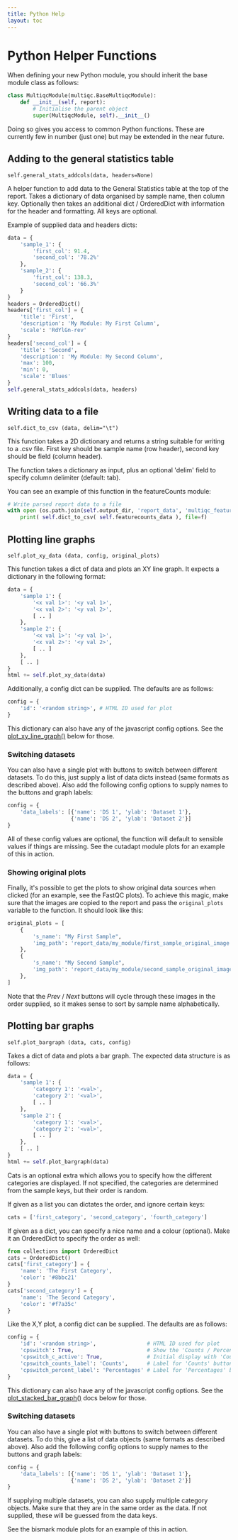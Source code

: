 ```yaml
---
title: Python Help
layout: toc
---
```


# Python Helper Functions
When defining your new Python module, you should inherit the base module
class as follows:

```python
class MultiqcModule(multiqc.BaseMultiqcModule):
    def __init__(self, report):
        # Initialise the parent object
        super(MultiqcModule, self).__init__()
```

Doing so gives you access to common Python functions. These are currently
few in number (just one) but may be extended in the near future.

## Adding to the general statistics table
`self.general_stats_addcols(data, headers=None)`

A helper function to add data to the General Statistics table at the top
of the report. Takes a dictionary of data organised by sample name, then
column key. Optionally then takes an additional dict / OrderedDict with
information for the header and formatting. All keys are optional.

Example of supplied data and headers dicts:

```python
data = {
    'sample_1': {
        'first_col': 91.4,
        'second_col': '78.2%'
    },
    'sample_2': {
        'first_col': 138.3,
        'second_col': '66.3%'
    }
}
headers = OrderedDict()
headers['first_col'] = {
    'title': 'First',
    'description': 'My Module: My First Column',
    'scale': 'RdYlGn-rev'
}
headers['second_col'] = {
    'title': 'Second',
    'description': 'My Module: My Second Column',
    'max': 100,
    'min': 0,
    'scale': 'Blues'
}
self.general_stats_addcols(data, headers)
```

## Writing data to a file
`self.dict_to_csv (data, delim="\t")`

This function takes a 2D dictionary and returns a string suitable for
writing to a .csv file. First key should be sample name (row header),
second key should be field (column header).

The function takes a dictionary as input, plus an optional 'delim'
field to specify column delimiter (default: tab).

You can see an example of this function in the featureCounts module:
```python
# Write parsed report data to a file
with open (os.path.join(self.output_dir, 'report_data', 'multiqc_featureCounts.txt'), "w") as f:
    print( self.dict_to_csv( self.featurecounts_data ), file=f)
```

## Plotting line graphs
`self.plot_xy_data (data, config, original_plots)`

This function takes a dict of data and plots an XY line graph.
It expects a dictionary in the following format:
```python
data = {
    'sample 1': {
        '<x val 1>': '<y val 1>',
        '<x val 2>': '<y val 2>',
        [ .. ]
    },
    'sample 2': {
        '<x val 1>': '<y val 1>',
        '<x val 2>': '<y val 2>',
        [ .. ]
    },
    [ .. ]
}
html += self.plot_xy_data(data)
```
Additionally, a config dict can be supplied. The defaults are as follows:
```python
config = {
    'id': '<random string>', # HTML ID used for plot    
}
```
This dictionary can also have any of the javascript config options.
See the [plot_xy_line_graph()](CONTRIBUTING.md#plot_xy_line_graph-target-data-config) below for those.

### Switching datasets
You can also have a single plot with buttons to switch between different
datasets. To do this, just supply a list of data dicts instead (same
formats as described above). Also add the following config options to
supply names to the buttons and graph labels:
```python
config = {
    'data_labels': [{'name': 'DS 1', 'ylab': 'Dataset 1'},
                    {'name': 'DS 2', 'ylab': 'Dataset 2'}] 
}
```
All of these config values are optional, the function will default
to sensible values if things are missing. See the cutadapt module
plots for an example of this in action.

### Showing original plots
Finally, it's possible to get the plots to show original data sources
when clicked (for an example, see the FastQC plots). To achieve this
magic, make sure that the images are copied to the report and pass
the `original_plots` variable to the function. It should look like this:
```python
original_plots = [
    {
        's_name': "My First Sample",
        'img_path': 'report_data/my_module/first_sample_original_image.png'
    },
    {
        's_name': "My Second Sample",
        'img_path': 'report_data/my_module/second_sample_original_image.png'
    },
]
```
Note that the _Prev_ / _Next_ buttons will cycle through these images in the
order supplied, so it makes sense to sort by sample name alphabetically.

## Plotting bar graphs
`self.plot_bargraph (data, cats, config)`

Takes a dict of data and plots a bar graph. The expected data structure
is as follows:
```python
data = {
    'sample 1': {
        'category 1': '<val>',
        'category 2': '<val>',
        [ .. ]
    },
    'sample 2': {
        'category 1': '<val>',
        'category 2': '<val>',
        [ .. ]
    },
    [ .. ]
}
html += self.plot_bargraph(data)
```
Cats is an optional extra which allows you to specify how the different
categories are displayed. If not specified, the categories are determined
from the sample keys, but their order is random.

If given as a list you can dictates the order, and ignore certain keys:
```python
cats = ['first_category', 'second_category', 'fourth_category']
```

If given as a dict, you can specify a nice name and a colour (optional).
Make it an OrderedDict to specify the order as well:
```python
from collections import OrderedDict
cats = OrderedDict()
cats['first_category'] = {
    'name': 'The First Category',
    'color': '#8bbc21'
}
cats['second_category'] = {
    'name': 'The Second Category',
    'color': '#f7a35c'
}
```

Like the X,Y plot, a config dict can be supplied. The defaults are as follows:
```python
config = {
    'id': '<random string>',                # HTML ID used for plot
    'cpswitch': True,                       # Show the 'Counts / Percentages' switch?
    'cpswitch_c_active': True,              # Initial display with 'Counts' specified?
    'cpswitch_counts_label': 'Counts',      # Label for 'Counts' button
    'cpswitch_percent_label': 'Percentages' # Label for 'Percentages' button
}
```
This dictionary can also have any of the javascript config options.
See the [plot_stacked_bar_graph()](CONTRIBUTING.md#plot_stacked_bar_graph-target-names-data-config)
docs below for those.

### Switching datasets
You can also have a single plot with buttons to switch between different
datasets. To do this, give a list of data objects (same formats as described
above). Also add the following config options to supply names to the buttons
and graph labels:
```python
config = {
    'data_labels': [{'name': 'DS 1', 'ylab': 'Dataset 1'},
                    {'name': 'DS 2', 'ylab': 'Dataset 2'}] 
}
```
If supplying multiple datasets, you can also supply multiple category
objects. Make sure that they are in the same order as the data. If not
supplied, these will be guessed from the data keys.

See the bismark module plots for an example of this in action.